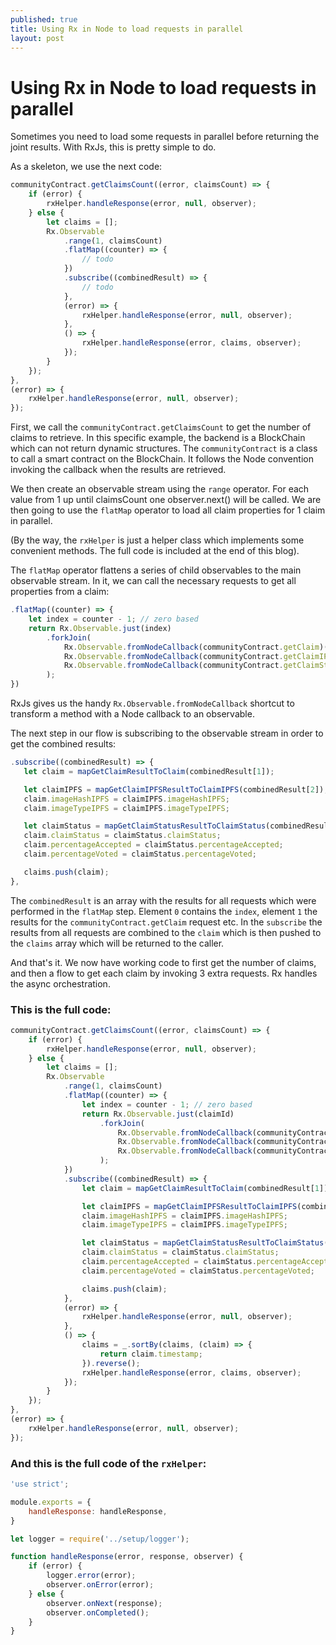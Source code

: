 ```yaml
---
published: true
title: Using Rx in Node to load requests in parallel
layout: post
---
```

# Using Rx in Node to load requests in parallel

Sometimes you need to load some requests in parallel before returning the joint results. 
With RxJs, this is pretty simple to do.

As a skeleton, we use the next code:

```javascript
communityContract.getClaimsCount((error, claimsCount) => {
    if (error) {
        rxHelper.handleResponse(error, null, observer);
    } else {
        let claims = [];
        Rx.Observable
            .range(1, claimsCount)
            .flatMap((counter) => {
                // todo
            })
            .subscribe((combinedResult) => {
                // todo
            },
            (error) => {
                rxHelper.handleResponse(error, null, observer);
            },
            () => {
                rxHelper.handleResponse(error, claims, observer);
            });
        }
    });
},
(error) => {
    rxHelper.handleResponse(error, null, observer);
});
```

First, we call the `communityContract.getClaimsCount` to get the number of claims to retrieve. 
In this specific example, the backend is a BlockChain which can not return dynamic structures. 
The `communityContract` is a class to call a smart contract on the BlockChain. 
It follows the Node convention invoking the callback when the results are retrieved.

We then create an observable stream using the `range` operator. For each value from 1 up until claimsCount one observer.next() will be called.
We are then going to use the `flatMap` operator to load all claim properties for 1 claim in parallel. 

(By the way, the `rxHelper` is just a helper class which implements some convenient methods. The full code is included at the end of this blog).

The `flatMap` operator flattens a series of child observables to the main observable stream. In it, we can call the necessary requests to get all properties from a claim:

```javascript
.flatMap((counter) => {
    let index = counter - 1; // zero based
    return Rx.Observable.just(index)
        .forkJoin(
            Rx.Observable.fromNodeCallback(communityContract.getClaim)(index),
            Rx.Observable.fromNodeCallback(communityContract.getClaimIPFS)(index),
            Rx.Observable.fromNodeCallback(communityContract.getClaimStatus)(index)
        );
})
```
RxJs gives us the handy `Rx.Observable.fromNodeCallback` shortcut to transform a method with a Node callback to an observable.

The next step in our flow is subscribing to the observable stream in order to get the combined results:

 ```javascript
.subscribe((combinedResult) => {
    let claim = mapGetClaimResultToClaim(combinedResult[1]);

    let claimIPFS = mapGetClaimIPFSResultToClaimIPFS(combinedResult[2]);
    claim.imageHashIPFS = claimIPFS.imageHashIPFS;
    claim.imageTypeIPFS = claimIPFS.imageTypeIPFS;

    let claimStatus = mapGetClaimStatusResultToClaimStatus(combinedResult[3]);
    claim.claimStatus = claimStatus.claimStatus;
    claim.percentageAccepted = claimStatus.percentageAccepted;
    claim.percentageVoted = claimStatus.percentageVoted;

    claims.push(claim);
},
```
The `combinedResult` is an array with the results for all requests which were performed in the `flatMap` step.
Element `0` contains the `index`, element `1` the results for the `communityContract.getClaim` request etc.
In the `subscribe` the results from all requests are combined to the `claim` which is then pushed to the `claims` array which will be returned to the caller.

And that's it. We now have working code to first get the number of claims, and then a flow to get each claim by invoking 3 extra requests. 
Rx handles the async orchestration.

### This is the full code: 

```javascript
communityContract.getClaimsCount((error, claimsCount) => {
    if (error) {
        rxHelper.handleResponse(error, null, observer);
    } else {
        let claims = [];
        Rx.Observable
            .range(1, claimsCount)
            .flatMap((counter) => {
                let index = counter - 1; // zero based
                return Rx.Observable.just(claimId)
                    .forkJoin(
                        Rx.Observable.fromNodeCallback(communityContract.getClaim)(claimId),
                        Rx.Observable.fromNodeCallback(communityContract.getClaimIPFS)(claimId),
                        Rx.Observable.fromNodeCallback(communityContract.getClaimStatus)(claimId)
                    );
            })
            .subscribe((combinedResult) => {
                let claim = mapGetClaimResultToClaim(combinedResult[1]);

                let claimIPFS = mapGetClaimIPFSResultToClaimIPFS(combinedResult[2]);
                claim.imageHashIPFS = claimIPFS.imageHashIPFS;
                claim.imageTypeIPFS = claimIPFS.imageTypeIPFS;

                let claimStatus = mapGetClaimStatusResultToClaimStatus(combinedResult[3]);
                claim.claimStatus = claimStatus.claimStatus;
                claim.percentageAccepted = claimStatus.percentageAccepted;
                claim.percentageVoted = claimStatus.percentageVoted;

                claims.push(claim);
            },
            (error) => {
                rxHelper.handleResponse(error, null, observer);
            },
            () => {
                claims = _.sortBy(claims, (claim) => {
                    return claim.timestamp;
                }).reverse();
                rxHelper.handleResponse(error, claims, observer);
            });
        }
    });
},
(error) => {
    rxHelper.handleResponse(error, null, observer);
});

```

### And this is the full code of the `rxHelper`:

```javascript
'use strict';

module.exports = {
    handleResponse: handleResponse,
}

let logger = require('../setup/logger');

function handleResponse(error, response, observer) {
    if (error) {
        logger.error(error);
        observer.onError(error);
    } else {
        observer.onNext(response);
        observer.onCompleted();
    }
}
```